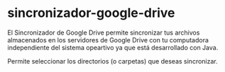 # sincronizador-google-drive

El Sincronizador de Google Drive permite sincronizar tus archivos almacenados en los servidores de Google Drive con tu computadora independiente del sistema opeartivo ya que está desarrollado con Java.

Permite seleccionar los directorios (o carpetas) que deseas sincronizar.
